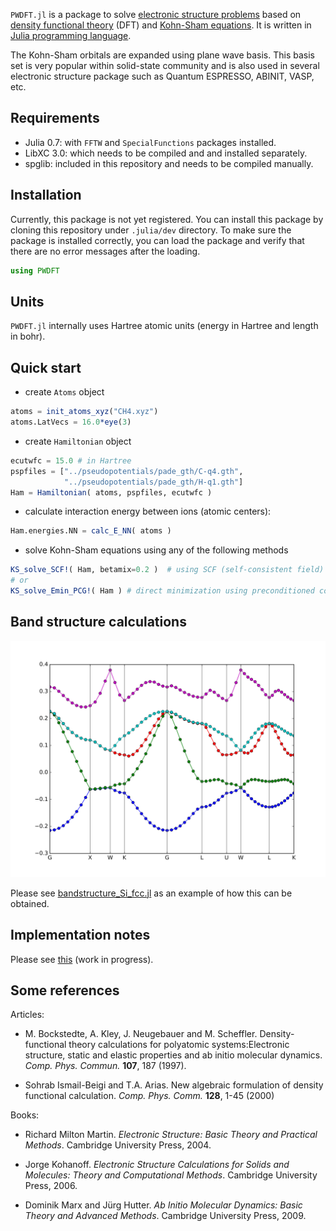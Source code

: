 `PWDFT.jl` is a package to solve
[electronic structure problems](https://en.wikipedia.org/wiki/Electronic_structure)
based on [density functional theory](https://en.wikipedia.org/wiki/Density_functional_theory)
(DFT) and [Kohn-Sham equations](https://en.wikipedia.org/wiki/Kohn%E2%80%93Sham_equations).
It is written in [Julia programming language](https://julialang.org).

The Kohn-Sham orbitals are expanded using plane wave basis. This basis set is
very popular within solid-state community and is also used in several electronic
structure package such as Quantum ESPRESSO, ABINIT, VASP, etc.

## Requirements

- Julia 0.7: with `FFTW` and `SpecialFunctions` packages installed.
- LibXC 3.0: which needs to be compiled and and installed separately.
- spglib: included in this repository and needs to be compiled manually.

## Installation

Currently, this package is not yet registered. You can install this package by
cloning this repository under `.julia/dev` directory.
To make sure the package is installed correctly, you can load the package
and verify that there are no error messages after the loading.

```julia
using PWDFT
```

## Units

`PWDFT.jl` internally uses Hartree atomic units
(energy in Hartree and length in bohr).

## Quick start

- create `Atoms` object

```julia
atoms = init_atoms_xyz("CH4.xyz")
atoms.LatVecs = 16.0*eye(3)
```

- create `Hamiltonian` object

```julia
ecutwfc = 15.0 # in Hartree
pspfiles = ["../pseudopotentials/pade_gth/C-q4.gth",
            "../pseudopotentials/pade_gth/H-q1.gth"]
Ham = Hamiltonian( atoms, pspfiles, ecutwfc )
```

- calculate interaction energy between ions (atomic centers):

```julia
Ham.energies.NN = calc_E_NN( atoms )
```

- solve Kohn-Sham equations using any of the following methods

```julia
KS_solve_SCF!( Ham, betamix=0.2 )  # using SCF (self-consistent field) method
# or
KS_solve_Emin_PCG!( Ham ) # direct minimization using preconditioned conjugate gradient
```

## Band structure calculations

![Band structure of silicon (fcc)](images/bands_Si_fcc.svg)

Please see [bandstructure_Si_fcc.jl](sandbox/bandstructure_Si_fcc.jl) as
an example of how this can be obtained.


## Implementation notes

Please see [this](docs/ImplementationNotes.md) (work in progress).

## Some references

Articles:

- M. Bockstedte, A. Kley, J. Neugebauer and M. Scheffler. Density-functional theory
  calculations for polyatomic systems:Electronic structure, static and elastic properties
  and ab initio molecular dynamics. *Comp. Phys. Commun.* **107**, 187 (1997).

- Sohrab Ismail-Beigi and T.A. Arias. New algebraic formulation of density functional calculation.
  *Comp. Phys. Comm.* **128**, 1-45 (2000)


Books:

- Richard Milton Martin. *Electronic Structure: Basic Theory and Practical Methods*.
  Cambridge University Press, 2004.

- Jorge Kohanoff. *Electronic Structure Calculations for Solids and Molecules:
  Theory and Computational Methods*.
  Cambridge University Press, 2006.

- Dominik Marx and Jürg Hutter. *Ab Initio Molecular Dynamics: Basic Theory and
  Advanced Methods*. Cambridge University Press, 2009.
